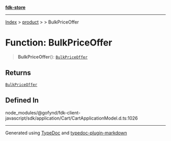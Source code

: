 [**fdk-store**](../../../README.md)
***

[Index](../../../API.md) > [product](../../README.md) > [<internal>](../README.md) > BulkPriceOffer

# Function: BulkPriceOffer

> **BulkPriceOffer**(): [`BulkPriceOffer`](../type-aliases/type-alias.BulkPriceOffer.md)

## Returns

[`BulkPriceOffer`](../type-aliases/type-alias.BulkPriceOffer.md)

## Defined In

node\_modules/@gofynd/fdk-client-javascript/sdk/application/Cart/CartApplicationModel.d.ts:1026

***
Generated using [TypeDoc](https://typedoc.org/) and [typedoc-plugin-markdown](https://www.npmjs.com/package/typedoc-plugin-markdown)
